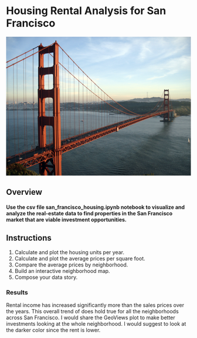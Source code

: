 # Housing Rental Analysis for San Francisco

![sf_bridge_picture](Images/san_francisco_picture.png)

## Overview
#### Use the csv file san_francisco_housing.ipynb notebook to visualize and analyze the real-estate data to find properties in the San Francisco market that are viable investment opportunities.

## Instructions
1. Calculate and plot the housing units per year.
2. Calculate and plot the average prices per square foot.
3. Compare the average prices by neighborhood.
4. Build an interactive neighborhood map.
5. Compose your data story.

### Results
Rental income has increased significantly more than the sales prices over the years. This overall trend of does hold true for all the neighborhoods across San Francisco. I would share the GeoViews plot to make better investments looking at the whole neighborhood. I would suggest to look at the darker color since the rent is lower.
